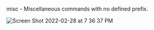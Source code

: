 misc - Miscellaneous commands with no defined prefix.

![Screen Shot 2022-02-28 at 7 36 37 PM](https://user-images.githubusercontent.com/85772166/156100124-5833ab5f-ca6d-4062-9b4a-46597197dace.png)
